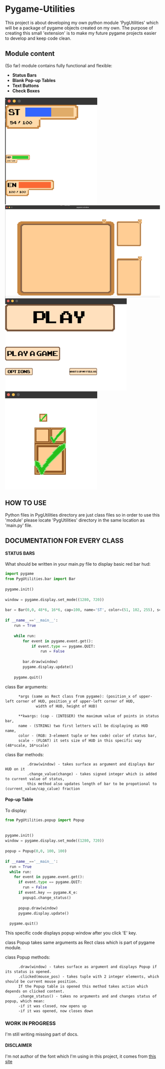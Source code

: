 # Pygame-Utilities

This project is about developing my own python module 'PygUtilities' which will be a package of pygame objects created on my own.
The purpose of creating this small 'extension' is to make my future pygame projects easier to develop and keep code clean.

## Module content ##
(So far) module contains fully functional and flexible:
- **Status Bars**
- **Blank Pop-up Tables**
- **Text Buttons**
- **Check Boxes**

<p float="left">
  <img src="images/img1.png" width="300" />
  <img src="images/img3.png" height="300" /> 
  <img src="images/img2.png" height="300" />
  <img src="images/img4.png" width="300" />
</p>

## HOW TO USE ##
Python files in PygUtilities directory are just class files so in order to use this 'module' please locate 'PygUtilities' directory in the same location as 'main.py' file.

## DOCUMENTATION FOR EVERY CLASS ##
#### STATUS BARS ### 
What should be written in your main.py file to display basic red bar hud:
```python
import pygame
from PygUtilities.bar import Bar

pygame.init()

window = pygame.display.set_mode((1280, 720))

bar = Bar(0,0, 48*6, 16*6, cap=100, name='ST', color=(51, 102, 255), scale=6)

if __name__=='__main__':
    run = True

    while run:
        for event in pygame.event.get():
            if event.type == pygame.QUIT:
                run = False
        
        bar.draw(window)
        pygame.display.update()
    
    pygame.quit()
```

class Bar arguments:

          *args (same as Rect class from pygame): (position_x of upper-left corner of HUD, position_y of upper-left corner of HUD,
                  width of HUD, height of HUD)
                  
          **kwargs: (cap - (INTEGER) the maximum value of points in status bar, 
          name - (STRING) two first letters will be displaying as HUD name,
          color - (RGB: 3-element tuple or hex code) color of status bar,
          scale - (FLOAT) it sets size of HUD in this specific way (48*scale, 16*scale)

class Bar methods:
```
          .draw(window) - takes surface as argument and displays Bar HUD on it
          .change_value(change) - takes signed integer which is added to current value of status, 
          this method also updates length of bar to be propotional to (current_value/cap_calue) fraction 
```

#### Pop-up Table ### 
To display:
```python
from PygUtilities.popup import Popup


pygame.init()
window = pygame.display.set_mode((1280, 720))

popup = Popup(0,0, 100, 100)

if __name__=='__main__':
  run = True
  while run:
    for event in pygame.event.get():
      if event.type == pygame.QUIT:
        run = False
      if event.key == pygame.K_e:
        popup1.change_status()
      
      popup.draw(window)
      pygame.display.update()
    
  pygame.quit()
```
This specific code displays popup window after you click 'E' key.

class Popup takes same arguments as Rect class which is part of pygame module.

class Popup methods:
```
      .draw(window) - takes surface as argument and displays Popup if its status is opened.
      .clicked(mouse_pos) - takes tuple with 2 integer elements, which should be current mouse position. 
      If the Popup table is opened this method takes action which depends on clicked content.
      .change_status() - takes no arguments and and changes status of popup, which mean:
      -if it was closed, now opens up 
      -if it was opened, now closes down
```

### WORK IN PROGRESS ###
I'm still writing missing part of docs.

#### DISCLAIMER ####
I'm not author of the font which I'm using in this project, it comes from [this site](https://www.1001fonts.com/arcadeclassic-font.html)
